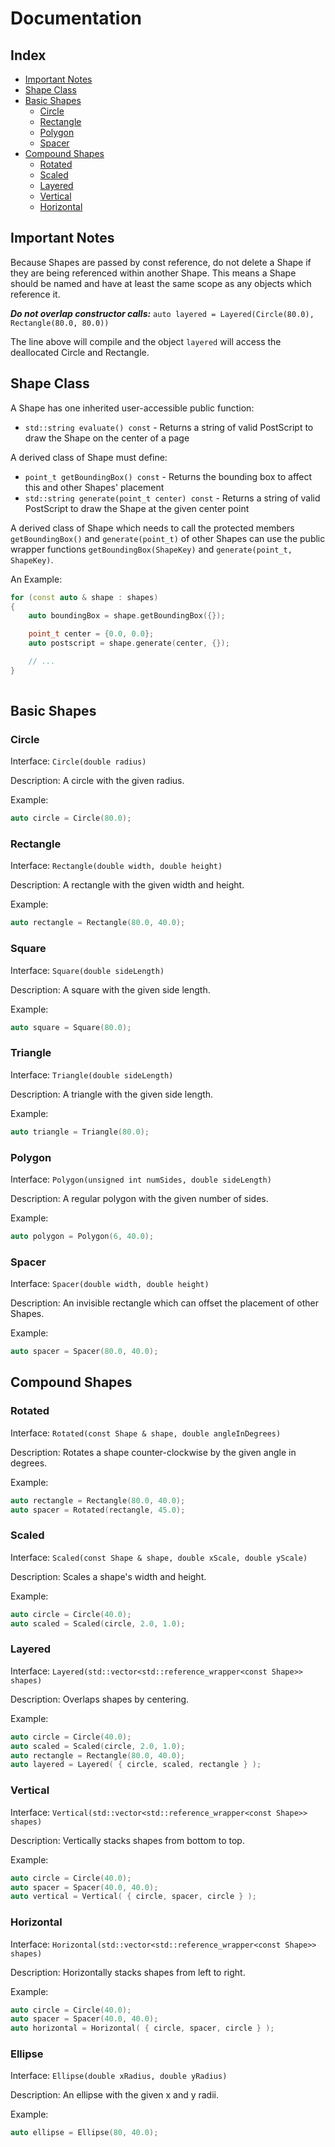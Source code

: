 <!-- DOCUMENTATION.md -->

# Documentation

## Index

* [Important Notes](#important-notes)
* [Shape Class](#shape-class)
* [Basic Shapes](#basic-shapes)
    * [Circle](#circle)
    * [Rectangle](#rectangle)
    * [Polygon](#polygon)
    * [Spacer](#spacer)
* [Compound Shapes](#compound-shapes)
    * [Rotated](#rotated)
    * [Scaled](#scaled)
    * [Layered](#layered)
    * [Vertical](#vertical)
    * [Horizontal](#horizontal)

## Important Notes

Because Shapes are passed by const reference, do not delete a Shape if they are being referenced within another Shape. This means a Shape should be named and have at least the same scope as any objects which reference it.

***Do not overlap constructor calls:*** `auto layered = Layered(Circle(80.0), Rectangle(80.0, 80.0))`

The line above will compile and the object `layered` will access the deallocated Circle and Rectangle.


## Shape Class

A Shape has one inherited user-accessible public function:
* `std::string evaluate() const` - Returns a string of valid PostScript to draw the Shape on the center of a page


A derived class of Shape must define:
* `point_t getBoundingBox() const` - Returns the bounding box to affect this and other Shapes' placement
* `std::string generate(point_t center) const` - Returns a string of valid PostScript to draw the Shape at the given center point

A derived class of Shape which needs to call the protected members `getBoundingBox()` and `generate(point_t)` of other Shapes can use the public wrapper functions `getBoundingBox(ShapeKey)` and `generate(point_t, ShapeKey)`.

An Example:
```cpp
for (const auto & shape : shapes)
{
    auto boundingBox = shape.getBoundingBox({});

    point_t center = {0.0, 0.0}; 
    auto postscript = shape.generate(center, {});

    // ...
}
    
```


## Basic Shapes

### Circle

Interface: `Circle(double radius)`

Description: A circle with the given radius.

Example:
```cpp
auto circle = Circle(80.0);
```


### Rectangle

Interface: `Rectangle(double width, double height)`

Description: A rectangle with the given width and height.

Example:
```cpp
auto rectangle = Rectangle(80.0, 40.0);
```


### Square

Interface: `Square(double sideLength)`

Description: A square with the given side length.

Example:
```cpp
auto square = Square(80.0);
```


### Triangle

Interface: `Triangle(double sideLength)`

Description: A triangle with the given side length.

Example:
```cpp
auto triangle = Triangle(80.0);
```


### Polygon

Interface: `Polygon(unsigned int numSides, double sideLength)`

Description: A regular polygon with the given number of sides.

Example:
```cpp
auto polygon = Polygon(6, 40.0);
```


### Spacer

Interface: `Spacer(double width, double height)`

Description: An invisible rectangle which can offset the placement of other Shapes.

Example:
```cpp
auto spacer = Spacer(80.0, 40.0);
```


## Compound Shapes

### Rotated

Interface: `Rotated(const Shape & shape, double angleInDegrees)`

Description: Rotates a shape counter-clockwise by the given angle in degrees.

Example:
```cpp
auto rectangle = Rectangle(80.0, 40.0);
auto spacer = Rotated(rectangle, 45.0);
```


### Scaled

Interface: `Scaled(const Shape & shape, double xScale, double yScale)`

Description: Scales a shape's width and height.

Example:
```cpp
auto circle = Circle(40.0);
auto scaled = Scaled(circle, 2.0, 1.0);
```


### Layered

Interface: `Layered(std::vector<std::reference_wrapper<const Shape>> shapes)`

Description: Overlaps shapes by centering.

Example:
```cpp
auto circle = Circle(40.0);
auto scaled = Scaled(circle, 2.0, 1.0);
auto rectangle = Rectangle(80.0, 40.0);
auto layered = Layered( { circle, scaled, rectangle } );
```


### Vertical

Interface: `Vertical(std::vector<std::reference_wrapper<const Shape>> shapes)`

Description: Vertically stacks shapes from bottom to top.

Example:
```cpp
auto circle = Circle(40.0);
auto spacer = Spacer(40.0, 40.0);
auto vertical = Vertical( { circle, spacer, circle } );
```


### Horizontal

Interface: `Horizontal(std::vector<std::reference_wrapper<const Shape>> shapes)`

Description: Horizontally stacks shapes from left to right.

Example:
```cpp
auto circle = Circle(40.0);
auto spacer = Spacer(40.0, 40.0);
auto horizontal = Horizontal( { circle, spacer, circle } );
```

### Ellipse

Interface: `Ellipse(double xRadius, double yRadius)`

Description: An ellipse with the given x and y radii.

Example:
```cpp
auto ellipse = Ellipse(80, 40.0);
```